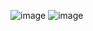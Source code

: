 ![image](https://user-images.githubusercontent.com/54838771/71766992-00209c80-2f39-11ea-8619-d5511dccb839.png)
![image](https://user-images.githubusercontent.com/54838771/71766997-0878d780-2f39-11ea-88ba-d38ed28774e8.png)
